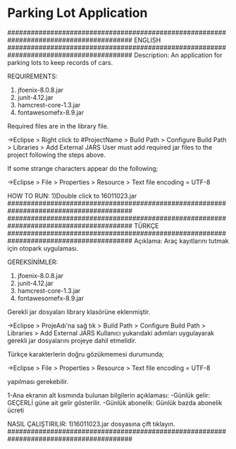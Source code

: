 # Parking Lot Application
########################################################################################
ENGLISH
########################################################################################
Description: An application for parking lots to keep records of cars.

REQUIREMENTS:
1) jfoenix-8.0.8.jar
2) junit-4.12.jar
3) hamcrest-core-1.3.jar
4) fontawesomefx-8.9.jar

Required files are in the library file.

->Eclipse > Right click to #ProjectName > Build Path > Configure Build Path > Libraries > Add External JARS
User must add required jar files to the project following the steps above.

If some strange characters appear do the following;

->Eclipse > File > Properties > Resource > Text file encoding = UTF-8


HOW TO RUN:
1)Double click to 16011023.jar
########################################################################################
########################################################################################
TÜRKÇE
########################################################################################
Açıklama: Araç kayıtlarını tutmak için otopark uygulaması.

GEREKSİNİMLER:
1) jfoenix-8.0.8.jar
2) junit-4.12.jar
3) hamcrest-core-1.3.jar
4) fontawesomefx-8.9.jar

Gerekli jar dosyaları library klasörüne eklenmiştir. 

->Eclipse > ProjeAdı'na sağ tık > Build Path > Configure Build Path > Libraries > Add External JARS
Kullanıcı yukarıdaki adımları uygulayarak gerekli jar dosyalarını projeye dahil etmelidir.

Türkçe karakterlerin doğru gözükmemesi durumunda;

->Eclipse > File > Properties > Resource > Text file encoding = UTF-8 

yapılması gerekebilir.



1-Ana ekranın alt kısmında bulunan bilgilerin açıklaması:
-Günlük gelir: GEÇERLİ güne ait gelir gösterilir.
-Günlük abonelik: Günlük bazda abonelik ücreti

NASIL ÇALIŞTIRILIR:
1)16011023.jar dosyasına çift tıklayın.
########################################################################################
